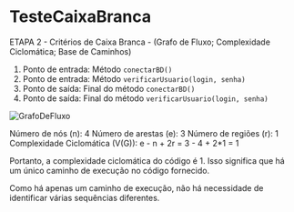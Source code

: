 # TesteCaixaBranca
ETAPA 2 - Critérios de Caixa Branca - (Grafo de Fluxo; Complexidade Ciclomática; Base de Caminhos)

1. Ponto de entrada: Método `conectarBD()`
2. Ponto de entrada: Método `verificarUsuario(login, senha)`
3. Ponto de saída: Final do método `conectarBD()`
4. Ponto de saída: Final do método `verificarUsuario(login, senha)`

![GrafoDeFluxo](https://github.com/orenan43/TesteCaixaBranca/assets/113802691/6f194808-76f6-4ecd-973a-a0d297483c03)

Número de nós (n): 4
Número de arestas (e): 3
Número de regiões (r): 1
Complexidade Ciclomática (V(G)): e - n + 2r = 3 - 4 + 2*1 = 1

Portanto, a complexidade ciclomática do código é 1. Isso significa que há um único caminho de execução no código fornecido.

Como há apenas um caminho de execução, não há necessidade de identificar várias sequências diferentes.

